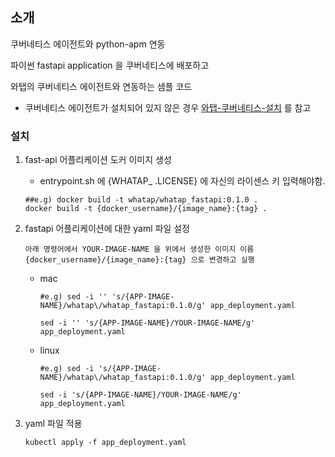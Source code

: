 ## 소개
쿠버네티스 에이전트와 python-apm 연동
 
파이썬 fastapi application 을 쿠버네티스에 배포하고

와탭의 쿠버네티스 에이전트와 연동하는 샘플 코드

* 쿠버네티스 에이전트가 설치되어 있지 않은 경우 [와탭-쿠버네티스-설치](https://github.com/whatap/kuber-apm-boilerplate/blob/main/README.md) 를 참고 

### 설치 

1. fast-api 어플리케이션 도커 이미지 생성
    
    - entrypoint.sh 에 {WHATAP_ .LICENSE} 에 자신의 라이센스 키 입력해야함.
   
    ```
    ##e.g) docker build -t whatap/whatap_fastapi:0.1.0 .
    docker build -t {docker_username}/{image_name}:{tag} .
    ```
   
2. fastapi 어플리케이션에 대한 yaml 파일 설정

   `아래 명령어에서 YOUR-IMAGE-NAME 을 위에서 생성한 이미지 이름 {docker_username}/{image_name}:{tag} 으로 변경하고 실행`

   - mac
     ```
     #e.g) sed -i '' 's/{APP-IMAGE-NAME}/whatap\/whatap_fastapi:0.1.0/g' app_deployment.yaml 
     
     sed -i '' 's/{APP-IMAGE-NAME}/YOUR-IMAGE-NAME/g' app_deployment.yaml
     
     ```

   - linux
     ```
     #e.g) sed -i 's/{APP-IMAGE-NAME}/whatap\/whatap_fastapi:0.1.0/g' app_deployment.yaml
     
     sed -i 's/{APP-IMAGE-NAME}/YOUR-IMAGE-NAME/g' app_deployment.yaml
     ``` 
   
3. yaml 파일 적용
   ```
   kubectl apply -f app_deployment.yaml
   ```

   



  
